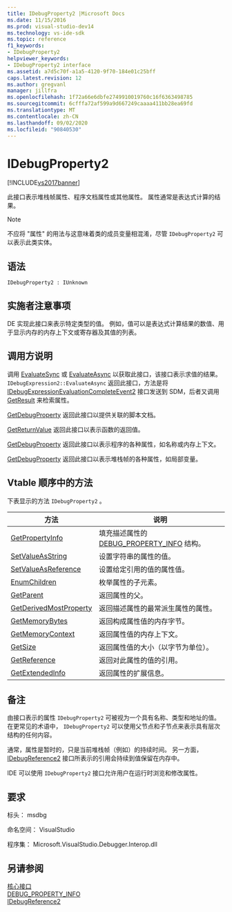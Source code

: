 ```yaml
---
title: IDebugProperty2 |Microsoft Docs
ms.date: 11/15/2016
ms.prod: visual-studio-dev14
ms.technology: vs-ide-sdk
ms.topic: reference
f1_keywords:
- IDebugProperty2
helpviewer_keywords:
- IDebugProperty2 interface
ms.assetid: a7d5c70f-a1a5-4120-9f70-184e01c25bff
caps.latest.revision: 12
ms.author: gregvanl
manager: jillfra
ms.openlocfilehash: 1f72a66e6dbfe2749910019760c16f6363498785
ms.sourcegitcommit: 6cfffa72af599a9d667249caaaa411bb28ea69fd
ms.translationtype: MT
ms.contentlocale: zh-CN
ms.lasthandoff: 09/02/2020
ms.locfileid: "90840530"
---
```

# <a name="idebugproperty2"></a>IDebugProperty2
[!INCLUDE[vs2017banner](../../../includes/vs2017banner.md)]

此接口表示堆栈帧属性、程序文档属性或其他属性。 属性通常是表达式计算的结果。  
  
> [!NOTE]
> 不应将 "属性" 的用法与这意味着类的成员变量相混淆，尽管 `IDebugProperty2` 可以表示此类实体。  
  
## <a name="syntax"></a>语法  
  
```  
IDebugProperty2 : IUnknown  
```  
  
## <a name="notes-for-implementers"></a>实施者注意事项  
 DE 实现此接口来表示特定类型的值。 例如，值可以是表达式计算结果的数值、用于显示内存的内存上下文或寄存器及其值的列表。  
  
## <a name="notes-for-callers"></a>调用方说明  
 调用 [EvaluateSync](../../../extensibility/debugger/reference/idebugexpression2-evaluatesync.md) 或 [EvaluateAsync](../../../extensibility/debugger/reference/idebugexpression2-evaluateasync.md) 以获取此接口，该接口表示求值的结果。 `IDebugExpression2::EvaluateAsync` 返回此接口，方法是将 [IDebugExpressionEvaluationCompleteEvent2](../../../extensibility/debugger/reference/idebugexpressionevaluationcompleteevent2.md) 接口发送到 SDM，后者又调用 [GetResult](../../../extensibility/debugger/reference/idebugexpressionevaluationcompleteevent2-getresult.md) 来检索属性。  
  
 [GetDebugProperty](../../../extensibility/debugger/reference/idebugpropertycreateevent2-getdebugproperty.md) 返回此接口以提供关联的脚本文档。  
  
 [GetReturnValue](../../../extensibility/debugger/reference/idebugreturnvalueevent2-getreturnvalue.md) 返回此接口以表示函数的返回值。  
  
 [GetDebugProperty](../../../extensibility/debugger/reference/idebugprogram2-getdebugproperty.md) 返回此接口以表示程序的各种属性，如名称或内存上下文。  
  
 [GetDebugProperty](../../../extensibility/debugger/reference/idebugstackframe2-getdebugproperty.md) 返回此接口以表示堆栈帧的各种属性，如局部变量。  
  
## <a name="methods-in-vtable-order"></a>Vtable 顺序中的方法  
 下表显示的方法 `IDebugProperty2` 。  
  
|方法|说明|  
|------------|-----------------|  
|[GetPropertyInfo](../../../extensibility/debugger/reference/idebugproperty2-getpropertyinfo.md)|填充描述属性的 [DEBUG_PROPERTY_INFO](../../../extensibility/debugger/reference/debug-property-info.md) 结构。|  
|[SetValueAsString](../../../extensibility/debugger/reference/idebugproperty2-setvalueasstring.md)|设置字符串的属性的值。|  
|[SetValueAsReference](../../../extensibility/debugger/reference/idebugproperty2-setvalueasreference.md)|设置给定引用的值的属性值。|  
|[EnumChildren](../../../extensibility/debugger/reference/idebugproperty2-enumchildren.md)|枚举属性的子元素。|  
|[GetParent](../../../extensibility/debugger/reference/idebugproperty2-getparent.md)|返回属性的父。|  
|[GetDerivedMostProperty](../../../extensibility/debugger/reference/idebugproperty2-getderivedmostproperty.md)|返回描述属性的最常派生属性的属性。|  
|[GetMemoryBytes](../../../extensibility/debugger/reference/idebugproperty2-getmemorybytes.md)|返回构成属性值的内存字节。|  
|[GetMemoryContext](../../../extensibility/debugger/reference/idebugproperty2-getmemorycontext.md)|返回属性值的内存上下文。|  
|[GetSize](../../../extensibility/debugger/reference/idebugproperty2-getsize.md)|返回属性值的大小（以字节为单位）。|  
|[GetReference](../../../extensibility/debugger/reference/idebugproperty2-getreference.md)|返回对此属性的值的引用。|  
|[GetExtendedInfo](../../../extensibility/debugger/reference/idebugproperty2-getextendedinfo.md)|返回属性的扩展信息。|  
  
## <a name="remarks"></a>备注  
 由接口表示的属性 `IDebugProperty2` 可被视为一个具有名称、类型和地址的值。 在更常见的术语中， `IDebugProperty2` 可以使用父节点和子节点来表示具有层次结构的任何内容。  
  
 通常，属性是暂时的，只是当前堆栈帧（例如）的持续时间。 另一方面， [IDebugReference2](../../../extensibility/debugger/reference/idebugreference2.md) 接口所表示的引用会持续到值保留在内存中。  
  
 IDE 可以使用 `IDebugProperty2` 接口允许用户在运行时浏览和修改属性。  
  
## <a name="requirements"></a>要求  
 标头： msdbg  
  
 命名空间： VisualStudio  
  
 程序集： Microsoft.VisualStudio.Debugger.Interop.dll  
  
## <a name="see-also"></a>另请参阅  
 [核心接口](../../../extensibility/debugger/reference/core-interfaces.md)   
 [DEBUG_PROPERTY_INFO](../../../extensibility/debugger/reference/debug-property-info.md)   
 [IDebugReference2](../../../extensibility/debugger/reference/idebugreference2.md)

